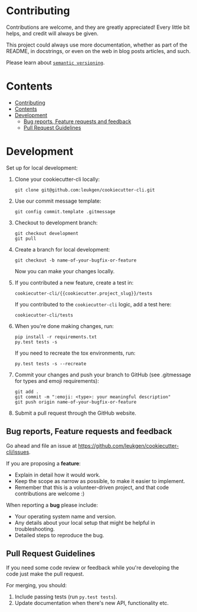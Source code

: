# Contributing

Contributions are welcome, and they are greatly appreciated! Every
little bit helps, and credit will always be given.

This project could always use more documentation, whether as part of the
README, in docstrings, or even on the web in blog posts articles, and such.

Please learn about [`semantic versioning`][semver].

# Contents

- [Contributing](#contributing)
- [Contents](#contents)
- [Development](#development)
    - [Bug reports, Feature requests and feedback](#bug-reports-feature-requests-and-feedback)
    - [Pull Request Guidelines](#pull-request-guidelines)

# Development

Set up for local development:

1. Clone your cookiecutter-cli locally:

    ```
    git clone git@github.com:leukgen/cookiecutter-cli.git
    ```

2. Use our commit message template:

    ```
    git config commit.template .gitmessage
    ```

3. Checkout to development branch:

    ```
    git checkout development
    git pull
    ```

4. Create a branch for local development:

    ```
    git checkout -b name-of-your-bugfix-or-feature
    ```

    Now you can make your changes locally.

5. If you contributed a new feature, create a test in:

    ```
    cookiecutter-cli/{{cookiecutter.project_slug}}/tests
    ```

    If you contributed to the `cookiecutter-cli` logic, add a test here:

    ```
    cookiecutter-cli/tests
    ```

6. When you're done making changes, run:

    ```
    pip install -r requirements.txt
    py.test tests -s
    ```

    If you need to recreate the tox environments, run:

    ```
    py.test tests -s --recreate
    ```

7. Commit your changes and push your branch to GitHub (see .gitmessage for types and emoji requirements):

    ```
    git add .
    git commit -m ":emoji: <type>: your meaningful description"
    git push origin name-of-your-bugfix-or-feature
    ```

8. Submit a pull request through the GitHub website.

## Bug reports, Feature requests and feedback

Go ahead and file an issue at https://github.com/leukgen/cookiecutter-cli/issues.

If you are proposing a **feature**:

* Explain in detail how it would work.
* Keep the scope as narrow as possible, to make it easier to implement.
* Remember that this is a volunteer-driven project, and that code contributions are welcome :)

When reporting a **bug** please include:

* Your operating system name and version.
* Any details about your local setup that might be helpful in troubleshooting.
* Detailed steps to reproduce the bug.

## Pull Request Guidelines

If you need some code review or feedback while you're developing the code just make the pull request.

For merging, you should:

1. Include passing tests (run `py.test tests`).
2. Update documentation when there's new API, functionality etc.

<!-- References -->

[semver]: http://semver.org/
